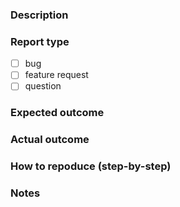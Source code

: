 ### Description

### Report type
- [ ] bug
- [ ] feature request
- [ ] question

### Expected outcome

### Actual outcome 

### How to repoduce (step-by-step)
<!--
Example: 
1. start app
2. click item
Then app clushes
-->

### Notes
<!--
Example:
- link to screen capture
- reproducability (happen N times/tried M times)
- pull request?
-->
